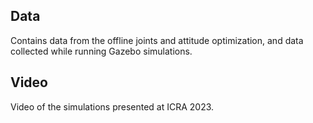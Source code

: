 ## Data

Contains data from the offline joints and attitude optimization, and data collected while running Gazebo simulations.

## Video

Video of the simulations presented at ICRA 2023. 
